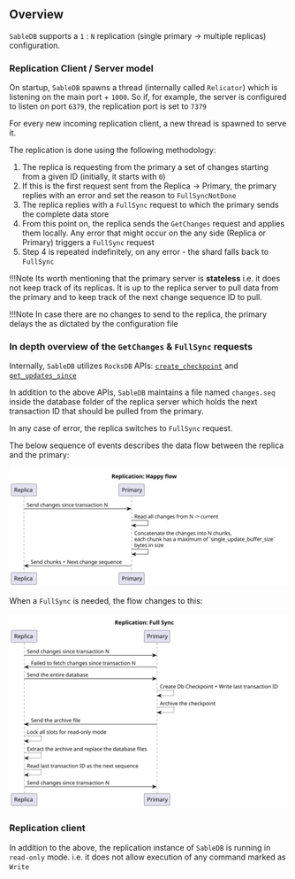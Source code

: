 ## Overview

`SableDB` supports a `1` : `N` replication (single primary -> multiple replicas) configuration.

### Replication Client / Server model

On startup, `SableDB` spawns a thread (internally called `Relicator`) which is listening on the main port + `1000`.
So if, for example, the server is configured to listen on port `6379`, the replication port is set to `7379`

For every new incoming replication client, a new thread is spawned to serve it.

The replication is done using the following methodology:

1. The replica is requesting from the primary a set of changes starting from a given ID (initially, it starts with `0`)
2. If this is the first request sent from the Replica -> Primary, the primary replies with an error and set the reason to `FullSyncNotDone`
3. The replica replies with a `FullSync` request to which the primary sends the complete data store
4. From this point on, the replica sends the `GetChanges` request and applies them locally. Any error that might occur on the any side (Replica or Primary) triggers a `FullSync` request
5. Step 4 is repeated indefinitely, on any error - the shard falls back to `FullSync`

!!!Note
    Its worth mentioning that the primary server is **stateless** i.e. it does not keep track of its replicas. It is up to the
    replica server to pull data from the primary and to keep track of the next change sequence ID to pull.

!!!Note
    In case there are no changes to send to the replica, the primary delays the as dictated by the configuration file


### In depth overview of the `GetChanges` & `FullSync` requests

Internally, `SableDB` utilizes `RocksDB` APIs: [`create_checkpoint`][1] and [`get_updates_since`][2]

In addition to the above APIs, `SableDB` maintains a file named `changes.seq` inside the database folder of the replica server
which holds the next transaction ID that should be pulled from the primary.

In any case of error, the replica switches to `FullSync` request.

The below sequence of events describes the data flow between the replica and the primary:

![changes sync](../images/happy-flow-sync.svg)

When a `FullSync` is needed, the flow changes to this:

![fullsync](../images/fullsync.svg)

### Replication client

In addition to the above, the replication instance of `SableDB` is running in `read-only` mode. i.e. it does not allow
execution of any command marked as `Write`

[1]: https://github.com/facebook/rocksdb/wiki/Checkpoints
[2]: https://github.com/facebook/rocksdb/wiki/Replication-Helpers
